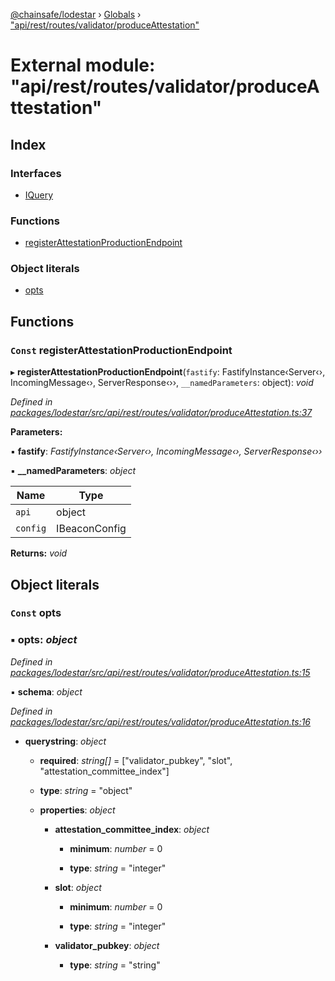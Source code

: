 [@chainsafe/lodestar](../README.md) › [Globals](../globals.md) › ["api/rest/routes/validator/produceAttestation"](_api_rest_routes_validator_produceattestation_.md)

# External module: "api/rest/routes/validator/produceAttestation"

## Index

### Interfaces

* [IQuery](../interfaces/_api_rest_routes_validator_produceattestation_.iquery.md)

### Functions

* [registerAttestationProductionEndpoint](_api_rest_routes_validator_produceattestation_.md#const-registerattestationproductionendpoint)

### Object literals

* [opts](_api_rest_routes_validator_produceattestation_.md#const-opts)

## Functions

### `Const` registerAttestationProductionEndpoint

▸ **registerAttestationProductionEndpoint**(`fastify`: FastifyInstance‹Server‹›, IncomingMessage‹›, ServerResponse‹››, `__namedParameters`: object): *void*

*Defined in [packages/lodestar/src/api/rest/routes/validator/produceAttestation.ts:37](https://github.com/ChainSafe/lodestar/blob/0af429ee6/packages/lodestar/src/api/rest/routes/validator/produceAttestation.ts#L37)*

**Parameters:**

▪ **fastify**: *FastifyInstance‹Server‹›, IncomingMessage‹›, ServerResponse‹››*

▪ **__namedParameters**: *object*

Name | Type |
------ | ------ |
`api` | object |
`config` | IBeaconConfig |

**Returns:** *void*

## Object literals

### `Const` opts

### ▪ **opts**: *object*

*Defined in [packages/lodestar/src/api/rest/routes/validator/produceAttestation.ts:15](https://github.com/ChainSafe/lodestar/blob/0af429ee6/packages/lodestar/src/api/rest/routes/validator/produceAttestation.ts#L15)*

▪ **schema**: *object*

*Defined in [packages/lodestar/src/api/rest/routes/validator/produceAttestation.ts:16](https://github.com/ChainSafe/lodestar/blob/0af429ee6/packages/lodestar/src/api/rest/routes/validator/produceAttestation.ts#L16)*

* **querystring**: *object*

  * **required**: *string[]* = ["validator_pubkey", "slot", "attestation_committee_index"]

  * **type**: *string* = "object"

  * **properties**: *object*

    * **attestation_committee_index**: *object*

      * **minimum**: *number* = 0

      * **type**: *string* = "integer"

    * **slot**: *object*

      * **minimum**: *number* = 0

      * **type**: *string* = "integer"

    * **validator_pubkey**: *object*

      * **type**: *string* = "string"
